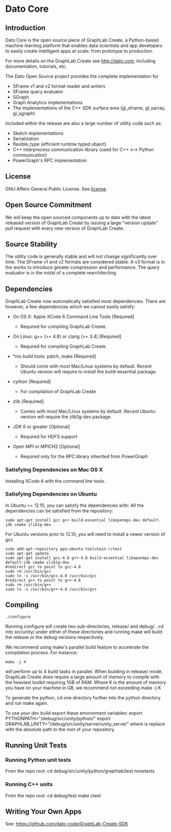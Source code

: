 Dato Core
=========

Introduction
------------
Dato Core is the open source piece of GraphLab Create, a Python-based machine
learning platform that enables data scientists and app developers to easily
create intelligent apps at scale: from prototype to production. 
 
For more details on the GraphLab Create see http://dato.com, including
documentation, tutorials, etc.

The Dato Open Source project provides the complete implementation for 
 - SFrame v1 and v2 format reader and writers
 - SFrame query evaluator
 - SGraph 
 - Graph Analytics implementations 
 - The implementations of the C++ SDK surface area (gl_sframe, gl_sarray,
     gl_sgraph)

Included within the release are also a large number of utility code such as:
 - Sketch implementations
 - Serialization
 - flexible_type (efficient runtime typed object)
 - C++ interprocess communication library (used for C++ <--> Python
     communication)
 - PowerGraph's RPC implementation

License
-------
GNU Affero General Public License. See [license](LICENSE).

Open Source Commitment
----------------------
We will keep the open sourced components up to date with the latest released
version of GraphLab Create by issuing a large "version update" pull request
with every new version of GraphLab Create.

Source Stability
----------------
The utility code is generally stable and will not change significantly over
time. The SFrame v1 and v2 formats are considered stable. A v3 format is in
the works to introduce greater compression and performance. The query evaluator
is in the midst of a complete rearchitecting. 

Dependencies
------------

GraphLab Create now automatically satisfied most dependencies. 
There are however, a few dependencies which we cannot easily satisfy:

* On OS X: Apple XCode 6 Command Line Tools [Required]
  +  Required for compiling GraphLab Create.

* On Linux: g++ (>= 4.8) or clang (>= 3.4) [Required]
  +  Required for compiling GraphLab Create.

* *nix build tools: patch, make [Required]
   +  Should come with most Mac/Linux systems by default. Recent Ubuntu version
   will require to install the build-essential package.

* cython [Required]
   +  For compilation of GraphLab Create

* zlib [Required]
   +   Comes with most Mac/Linux systems by default. Recent Ubuntu version will
   require the zlib1g-dev package.

* JDK 6 or greater [Optional]
   + Required for HDFS support 

* Open MPI or MPICH2 [Optional]
   + Required only for the RPC library inherited from PowerGraph

### Satisfying Dependencies on Mac OS X

Installing XCode 6 with the command line tools.


### Satisfying Dependencies on Ubuntu

In Ubuntu >= 12.10, you can satisfy the dependencies with:
All the dependencies can be satisfied from the repository:

    sudo apt-get install gcc g++ build-essential libopenmpi-dev default-jdk cmake zlib1g-dev 

For Ubuntu versions prior to 12.10, you will need to install a newer version of gcc

    sudo add-apt-repository ppa:ubuntu-toolchain-r/test
    sudo apt-get update
    sudo apt-get install gcc-4.8 g++-4.8 build-essential libopenmpi-dev default-jdk cmake zlib1g-dev
    #redirect gcc to point to gcc-4.8
    sudo rm /usr/bin/gcc
    sudo ln -s /usr/bin/gcc-4.8 /usr/bin/gcc
    #redirect g++ to point to g++-4.8
    sudo rm /usr/bin/g++
    sudo ln -s /usr/bin/g++-4.8 /usr/bin/g++

    
Compiling
---------

    ./configure

Running configure will create two sub-directories, release/ and debug/ . cd
into src/unity/ under either of these directories and running make will build
the release or the debug versions respectively. 

We recommend using make's parallel build feature to accelerate the compilation
process. For instance:

    make -j 4

will perform up to 4 build tasks in parallel. When building in release/ mode,
GraphLab Create does require a large amount of memory to compile with the
heaviest toolkit requiring 1GB of RAM. Where K is the amount of memory you
have on your machine in GB, we recommend not exceeding make -j K

To generate the python, cd one directory further into the python directory and
run make again.

To use your dev build export these environment variables:
export PYTHONPATH="<repo root>/debug/src/unity/python/"
export GRAPHLAB_UNITY="<repo root>/debug/src/unity/server/unity_server"
where <repo root> is replace with the absolute path to the root of your repository.

Running Unit Tests
------------------

### Running Python unit tests
From the repo root:
cd debug/src/unity/python/graphlab/test
nosetests


### Running C++ units
From the repo root:
cd debug/test
make
ctest

  
Writing Your Own Apps
---------------------

See: https://github.com/dato-code/GraphLab-Create-SDK


